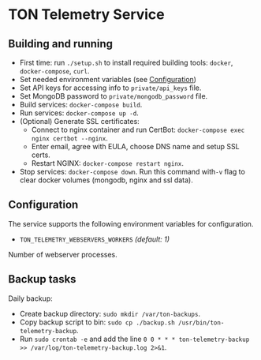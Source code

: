# TON Telemetry Service
## Building and running

  - First time: run `./setup.sh` to install required building tools: `docker`, `docker-compose`, `curl`.
  - Set needed environment variables (see [Configuration](#Configuration))
  - Set API keys for accessing info to `private/api_keys` file.
  - Set MongoDB password to `private/mongodb_password` file.
  - Build services: `docker-compose build`.
  - Run services: `docker-compose up -d`.
  - (Optional) Generate SSL certificates: 
    - Connect to nginx container and run CertBot: `docker-compose exec nginx certbot --nginx`.
    - Enter email, agree with EULA, choose DNS name and setup SSL certs.
    - Restart NGINX: `docker-compose restart nginx`.
   - Stop services: `docker-compose down`. Run this command with`-v` flag to clear docker volumes (mongodb, nginx and ssl data).

## Configuration

The service supports the following environment variables for configuration.

- `TON_TELEMETRY_WEBSERVERS_WORKERS` *(default: 1)*

Number of webserver processes.


## Backup tasks

Daily backup:

- Create backup directory: `sudo mkdir /var/ton-backups`.
- Copy backup script to bin: `sudo cp ./backup.sh /usr/bin/ton-telemetry-backup`.
- Run `sudo crontab -e` and add the line `0 0 * * * ton-telemetry-backup >> /var/log/ton-telemetry-backup.log 2>&1`.

